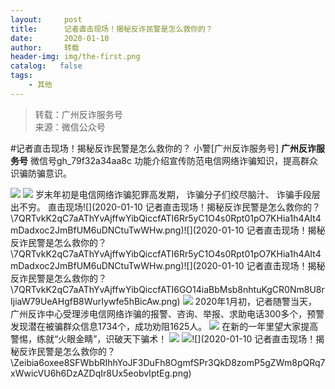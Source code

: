 ```yaml
---
layout:     post
title:      记者直击现场！揭秘反诈民警是怎么救你的？
date:       2020-01-10
author:     转载
header-img: img/the-first.png
catalog:   false
tags:
    - 其他
---
```


<blockquote><p>转载：广州反诈服务号<br>
来源：微信公众号</p></blockquote>

#记者直击现场！揭秘反诈民警是怎么救你的？
小警[广州反诈服务号]
**广州反诈服务号**
微信号gh_79f32a34aa8c
功能介绍宣传防范电信网络诈骗知识，提高群众识骗防骗意识。

![]({{site.baseurl}}/postimg/Zeibia6oxee8QP5m0QVIFRIhMBFCM7eaFn3MR8HtpibiaNF3d1hevbyNDXNBKmP4ic2juCCL82ptJUlf1ZCGOezaTRA.gif)
![]({{site.baseurl}}/postimg/7QRTvkK2qC4qIEXd36lbr0xibOAFiaicRsrP7IJ9lAjMvDu2fJW1xXe1oaWhezFVsibmaAe92YlZuBGh5tRk93cTzw.gif)
岁末年初是电信网络诈骗犯罪高发期，
诈骗分子们绞尽脑汁、
诈骗手段层出不穷。
直击现场![](2020-01-10
记者直击现场！揭秘反诈民警是怎么救你的？\\7QRTvkK2qC7aAThYvAjffwYibQiccfATI6Rr5yC1O4s0Rpt01pO7KHia1h4AIt4mDadxoc2JmBfUM6uDNCtuTwWHw.png)![](2020-01-10
记者直击现场！揭秘反诈民警是怎么救你的？\\7QRTvkK2qC7aAThYvAjffwYibQiccfATI6Rr5yC1O4s0Rpt01pO7KHia1h4AIt4mDadxoc2JmBfUM6uDNCtuTwWHw.png)![](2020-01-10
记者直击现场！揭秘反诈民警是怎么救你的？\\7QRTvkK2qC7aAThYvAjffwYibQiccfATI6GO14iaBbMsb8nhtuKgCR0Nm8U8rIjiaW79UeAHgfB8WurIywfe5hBicAw.png)
![]({{site.baseurl}}/postimg/7QRTvkK2qC7aAThYvAjffwYibQiccfATI6GO14iaBbMsb8nhtuKgCR0Nm8U8rIjiaW79UeAHgfB8WurIywfe5hBicAw.png)
2020年1月初，记者随警当天，广州反诈中心受理涉电信网络诈骗的报警、咨询、举报、求助电话300多个，预警发现潜在被骗群众信息1734个，成功劝阻1625人。
![]({{site.baseurl}}/postimg/uN1LIav7oJibIAVbxVP9jrcWgeic1wDWWZfyMZwm2HWQKI1bI9upjrDCehd9xfzxg8sBgFoU7lCPD7OQdXkpSYPA.png)
在新的一年里望大家提高警惕，练就“火眼金睛”，识破天下骗术！
![]({{site.baseurl}}/postimg/7QRTvkK2qC4qIEXd36lbr0xibOAFiaicRsr9FccCV1H1wuPialnR8B2oND47AxXibiaCPlyA4H6sfibxIsHNKB7N2wGxA.gif)
![]({{site.baseurl}}/postimg/Zeibia6oxee8QP5m0QVIFRIhMBFCM7eaFn4r7ufSm0Ma5I0nRV6UDCALV3ePbShFzvxNkzrzuyReS6j0iape39Q9w.png)![](2020-01-10
记者直击现场！揭秘反诈民警是怎么救你的？\\Zeibia6oxee8SFWbbRIhhYoJF3DuFh8OgmfSPr3QkD8zomP5gZWm8pQRq7xWwicVU6h6DzAZDqIr8Ux5eobvIptEg.png)
